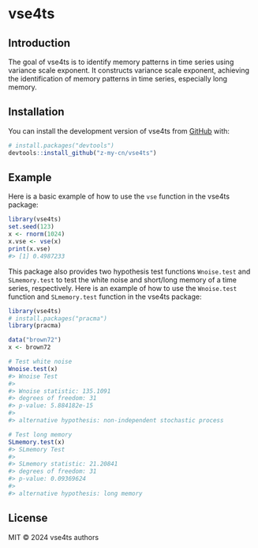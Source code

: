 vse4ts
================

<!-- badges: start -->
<!-- badges: end -->

## Introduction

The goal of vse4ts is to identify memory patterns in time series using
variance scale exponent. It constructs variance scale exponent,
achieving the identification of memory patterns in time series,
especially long memory.

## Installation

You can install the development version of vse4ts from
[GitHub](https://github.com/) with:

``` r
# install.packages("devtools")
devtools::install_github("z-my-cn/vse4ts")
```

## Example

Here is a basic example of how to use the `vse` function in the vse4ts
package:

``` r
library(vse4ts)
set.seed(123)
x <- rnorm(1024)
x.vse <- vse(x)
print(x.vse)
#> [1] 0.4987233
```

This package also provides two hypothesis test functions `Wnoise.test`
and `SLmemory.test` to test the white noise and short/long memory of a
time series, respectively. Here is an example of how to use the
`Wnoise.test` function and `SLmemory.test` function in the vse4ts
package:

``` r
library(vse4ts)
# install.packages("pracma")
library(pracma)

data("brown72")
x <- brown72

# Test white noise
Wnoise.test(x)
#> Wnoise Test
#>
#> Wnoise statistic: 135.1091
#> degrees of freedom: 31
#> p-value: 5.884182e-15
#>
#> alternative hypothesis: non-independent stochastic process

# Test long memory
SLmemory.test(x)
#> SLmemory Test
#>
#> SLmemory statistic: 21.20841
#> degrees of freedom: 31
#> p-value: 0.09369624
#>
#> alternative hypothesis: long memory
```

## License

MIT © 2024 vse4ts authors

